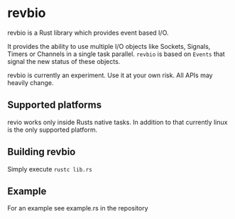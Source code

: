 revbio
======

revbio is a Rust library which provides event based I/O.

It provides the ability to use multiple I/O objects like Sockets, Signals, Timers or Channels in a single task parallel.
`revbio` is based on `Events` that signal the new status of these objects.

revbio is currently an experiment. Use it at your own risk. All APIs may heavily change.

Supported platforms
-------------------
revio works only inside Rusts native tasks. 
In addition to that currently linux is the only supported platform.

Building revbio
---------------
Simply execute `rustc lib.rs`

Example
-------
For an example see example.rs in the repository